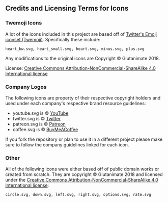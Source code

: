 ## Credits and Licensing Terms for Icons

### Twemoji Icons

A lot of the icons included in this project are based off of [Twitter's Emoji iconset (Twemoji)](https://github.com/twitter/twemoji). Specifically these include:

    heart_bw.svg, heart_small.svg, heart.svg, minus.svg, plus.svg

Any modifications to the original icons are Copyright © Glutanimate 2018.

License: [Creative Commons Attribution-NonCommercial-ShareAlike 4.0 International license](https://creativecommons.org/licenses/by-nc-sa/4.0/legalcode)

### Company Logos

The following icons are property of their respective copyright holders and used under each company's respective brand resource guidelines:

- youtube.svg is © [YouTube](https://www.youtube.com/intl/us/yt/about/brand-resources/#logos-icons-colors)
- twitter.svg is © [Twitter](https://about.twitter.com/en/company/brand-resources.html)
- patreon.svg is © [Patreon](https://www.paypal.com/us/webapps/mpp/logo-center)
- coffee.svg is © [BuyMeACoffee](https://www.buymeacoffee.com/brand)

If you fork the repository or plan to use it in a different project please make sure to follow the company guidelines linked for each icon.

### Other

All of the following icons were either based off of public domain works or created from scratch. They are copyright © Glutanimate 2018 and licensed under the [Creative Commons Attribution-NonCommercial-ShareAlike 4.0 International license](https://creativecommons.org/licenses/by-nc-sa/4.0/legalcode):

    circle.svg, down.svg, left.svg, right.svg, options.svg, rate.svg




